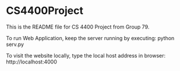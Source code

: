 # CS4400Project

This is the README file for CS 4400 Project from Group 79.

To run Web Application, keep the server running by executing:
	python serv.py

To visit the website locally, type the local host address in browser:
	http://localhost:4000


